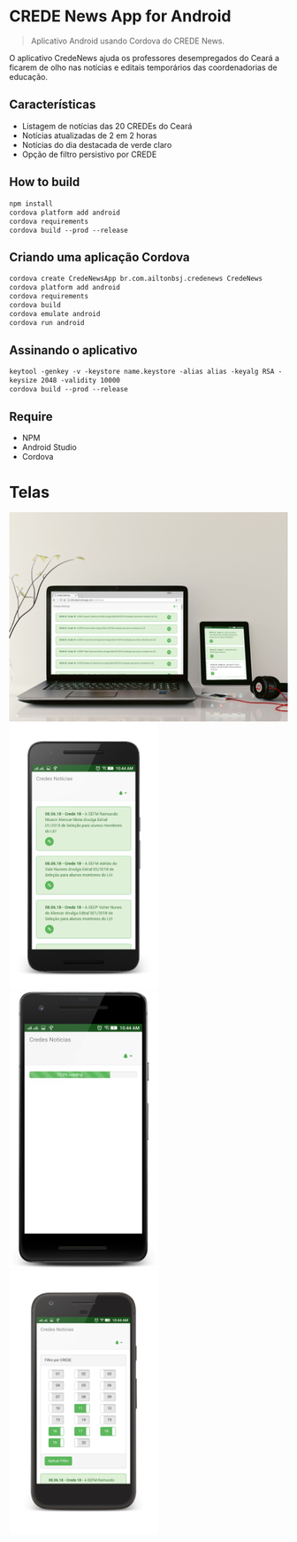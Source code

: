 # CREDE News App for Android

> Aplicativo Android usando Cordova do CREDE News.

O aplicativo CredeNews ajuda os professores desempregados do Ceará a ficarem de olho nas notícias e editais temporários das coordenadorias de educação.

## Características

- Listagem de notícias das 20 CREDEs do Ceará
- Notícias atualizadas de 2 em 2 horas
- Notícias do dia destacada de verde claro
- Opção de filtro persistivo por CREDE

## How to build

```
npm install
cordova platform add android
cordova requirements
cordova build --prod --release
```

## Criando uma aplicação Cordova

```
cordova create CredeNewsApp br.com.ailtonbsj.credenews CredeNews
cordova platform add android
cordova requirements
cordova build
cordova emulate android
cordova run android
```

## Assinando o aplicativo

```
keytool -genkey -v -keystore name.keystore -alias alias -keyalg RSA -keysize 2048 -validity 10000
cordova build --prod --release
``` 

## Require

- NPM
- Android Studio
- Cordova

# Telas
![tela4](googlePlay/4.png)
<img src="googlePlay/0.png" alt="tela 0" width="270px" />
<img src="googlePlay/1.png" alt="tela 0" width="270px" />
<img src="googlePlay/2.png" alt="tela 0" width="270px" />
